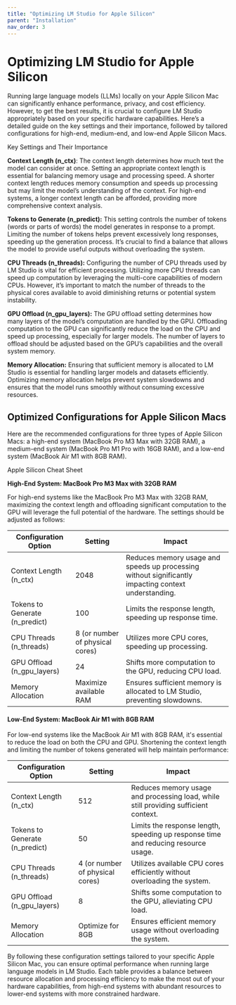 ```yaml
---
title: "Optimizing LM Studio for Apple Silicon"
parent: "Installation"
nav_order: 3
---
```


# Optimizing LM Studio for Apple Silicon

Running large language models (LLMs) locally on your Apple Silicon Mac can significantly enhance performance, privacy, and cost efficiency. However, to get the best results, it is crucial to configure LM Studio appropriately based on your specific hardware capabilities. Here’s a detailed guide on the key settings and their importance, followed by tailored configurations for high-end, medium-end, and low-end Apple Silicon Macs.

Key Settings and Their Importance

**Context Length (n_ctx)**: The context length determines how much text the model can consider at once. Setting an appropriate context length is essential for balancing memory usage and processing speed. A shorter context length reduces memory consumption and speeds up processing but may limit the model’s understanding of the context. For high-end systems, a longer context length can be afforded, providing more comprehensive context analysis.

**Tokens to Generate (n_predict):** This setting controls the number of tokens (words or parts of words) the model generates in response to a prompt. Limiting the number of tokens helps prevent excessively long responses, speeding up the generation process. It’s crucial to find a balance that allows the model to provide useful outputs without overloading the system.

**CPU Threads (n_threads):** Configuring the number of CPU threads used by LM Studio is vital for efficient processing. Utilizing more CPU threads can speed up computation by leveraging the multi-core capabilities of modern CPUs. However, it’s important to match the number of threads to the physical cores available to avoid diminishing returns or potential system instability.

**GPU Offload (n_gpu_layers):** The GPU offload setting determines how many layers of the model’s computation are handled by the GPU. Offloading computation to the GPU can significantly reduce the load on the CPU and speed up processing, especially for larger models. The number of layers to offload should be adjusted based on the GPU’s capabilities and the overall system memory.

**Memory Allocation:** Ensuring that sufficient memory is allocated to LM Studio is essential for handling larger models and datasets efficiently. Optimizing memory allocation helps prevent system slowdowns and ensures that the model runs smoothly without consuming excessive resources.

## Optimized Configurations for Apple Silicon Macs

Here are the recommended configurations for three types of Apple Silicon Macs: a high-end system (MacBook Pro M3 Max with 32GB RAM), a medium-end system (MacBook Pro M1 Pro with 16GB RAM), and a low-end system (MacBook Air M1 with 8GB RAM).

Apple Silicon Cheat Sheet

**High-End System: MacBook Pro M3 Max with 32GB RAM**

For high-end systems like the MacBook Pro M3 Max with 32GB RAM, maximizing the context length and offloading significant computation to the GPU will leverage the full potential of the hardware. The settings should be adjusted as follows:

| Configuration Option           | Setting                         | Impact                                                                                               |
| ------------------------------ | ------------------------------- | ---------------------------------------------------------------------------------------------------- |
| Context Length (n_ctx)         | 2048                            | Reduces memory usage and speeds up processing without significantly impacting context understanding. |
| Tokens to Generate (n_predict) | 100                             | Limits the response length, speeding up response time.                                               |
| CPU Threads (n_threads)        | 8 (or number of physical cores) | Utilizes more CPU cores, speeding up processing.                                                     |
| GPU Offload (n_gpu_layers)     | 24                              | Shifts more computation to the GPU, reducing CPU load.                                               |
| Memory Allocation              | Maximize available RAM          | Ensures sufficient memory is allocated to LM Studio, preventing slowdowns.                           |


#### **Low-End System: MacBook Air M1 with 8GB RAM**

For low-end systems like the MacBook Air M1 with 8GB RAM, it's essential to reduce the load on both the CPU and GPU. Shortening the context length and limiting the number of tokens generated will help maintain performance:

| Configuration Option           | Setting                         | Impact                                                                              |
| ------------------------------ | ------------------------------- | ----------------------------------------------------------------------------------- |
| Context Length (n_ctx)         | 512                             | Reduces memory usage and processing load, while still providing sufficient context. |
| Tokens to Generate (n_predict) | 50                              | Limits the response length, speeding up response time and reducing resource usage.  |
| CPU Threads (n_threads)        | 4 (or number of physical cores) | Utilizes available CPU cores efficiently without overloading the system.            |
| GPU Offload (n_gpu_layers)     | 8                               | Shifts some computation to the GPU, alleviating CPU load.                           |
| Memory Allocation              | Optimize for 8GB                | Ensures efficient memory usage without overloading the system.                      |

By following these configuration settings tailored to your specific Apple Silicon Mac, you can ensure optimal performance when running large language models in LM Studio. Each table provides a balance between resource allocation and processing efficiency to make the most out of your hardware capabilities, from high-end systems with abundant resources to lower-end systems with more constrained hardware.
